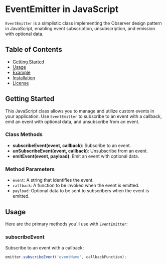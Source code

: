 # EventEmitter in JavaScript

`EventEmitter` is a simplistic class implementing the Observer design pattern in JavaScript, enabling event subscription, unsubscription, and emission with optional data.

## Table of Contents
- [Getting Started](#getting-started)
- [Usage](#usage)
- [Example](#example)
- [Installation](#installation)
- [License](#license)

## Getting Started

This JavaScript class allows you to manage and utilize custom events in your application. Use `EventEmitter` to subscribe to an event with a callback, emit an event with optional data, and unsubscribe from an event.

### Class Methods

- **subscribeEvent(event, callback)**: Subscribe to an event.
- **unSubscribeEvent(event, callback)**: Unsubscribe from an event.
- **emitEvent(event, payload)**: Emit an event with optional data.

### Method Parameters

- `event`: A string that identifies the event.
- `callback`: A function to be invoked when the event is emitted.
- `payload`: Optional data to be sent to subscribers when the event is emitted.

## Usage

Here are the primary methods you'll use with `EventEmitter`:

### subscribeEvent

Subscribe to an event with a callback:

```javascript
emitter.subscribeEvent('eventName', callbackFunction);
